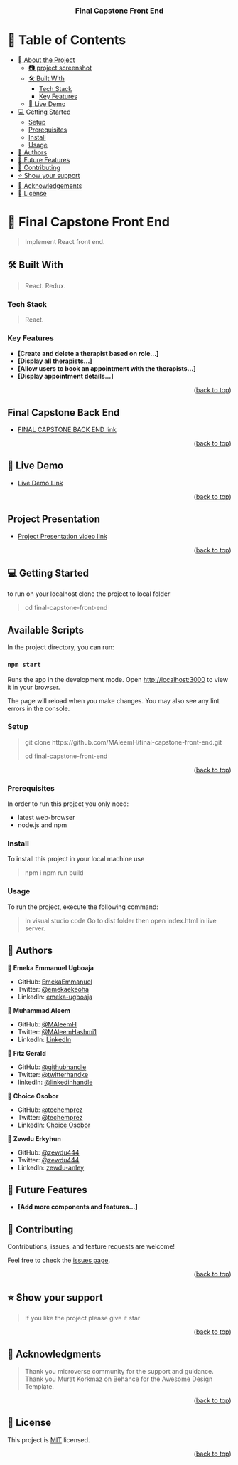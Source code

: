 <a name="readme-top"></a>

<div align="center"> 

  <h3><b>Final Capstone Front End</b></h3>

</div> 

# 📗 Table of Contents

- [📖 About the Project](#about-project)
  - [:camera: project screenshot](#screen-shoot)
  - [🛠 Built With](#built-with)
    - [Tech Stack](#tech-stack)
    - [Key Features](#key-features)
  - [🚀 Live Demo](#live-demo)
- [💻 Getting Started](#getting-started)
  - [Setup](#setup)
  - [Prerequisites](#prerequisites)
  - [Install](#install)
  - [Usage](#usage)
- [👥 Authors](#authors)
- [🔭 Future Features](#future-features)
- [🤝 Contributing](#contributing)
- [⭐️ Show your support](#support)
- [🙏 Acknowledgements](#acknowledgements)
- [📝 License](#license) 

# 📖 Final Capstone Front End <a name="about-project"></a>

> Implement React front end.

## 🛠 Built With <a name="built-with"> </a>

> React.
> Redux.

### Tech Stack <a name="tech-stack"></a>

> React. 

### Key Features <a name="key-features"></a>
- **[Create and delete a therapist based on role...]**
- **[Display all therapists...]**
- **[Allow users to book an appointment with the therapists...]**
- **[Display appointment details...]**

<p align="right">(<a href="#readme-top">back to top</a>)</p>

## Final Capstone Back End <a name="final-capstone-back-end"></a>

- [ FINAL CAPSTONE BACK END link](https://github.com/MAleemH/final-capstone-back-end/tree/dev) 

<p align="right">(<a href="#readme-top">back to top</a>)</p>

## 🚀 Live Demo <a name="live-demo"></a>

- [Live Demo Link](https://reliefapp.onrender.com/) 

<p align="right">(<a href="#readme-top">back to top</a>)</p>

## Project Presentation <a name="project-presentation"></a>

- [Project Presentation video link](https://)   

<p align="right">(<a href="#readme-top">back to top</a>)</p>

## 💻 Getting Started <a name="getting-started"></a>

to run on your localhost clone the project to local folder

> cd final-capstone-front-end

## Available Scripts

In the project directory, you can run:

### `npm start`

Runs the app in the development mode.
Open [http://localhost:3000](http://localhost:3000) to view it in your browser.

The page will reload when you make changes.
You may also see any lint errors in the console.

### Setup

> <p> git clone https://github.com/MAleemH/final-capstone-front-end.git</p>
> cd final-capstone-front-end

<p align="right">(<a href="#readme-top">back to top</a>)</p>

### Prerequisites

In order to run this project you only need:

- latest web-browser
- node.js and npm

### Install

To install this project in your local machine use

> npm i
> npm run build

### Usage

To run the project, execute the following command:

> In visual studio code Go to dist folder then open index.html in live server. 

## 👥 Authors <a name="authors"></a>

👤 **Emeka Emmanuel Ugboaja**

- GitHub: [EmekaEmmanuel](https://github.com/EmekaEmmanuel)
- Twitter: [@emekaekeoha](https://twitter.com/emekaekeoha)
- LinkedIn: [emeka-ugboaja](https://www.linkedin.com/in/emeka-ugboaja-167820226) 

👤 **Muhammad Aleem**

- GitHub: [@MAleemH](https://github.com/MAleemH)
- Twitter: [@MAleemHashmi1](https://twitter.com/MAleemHashmi1)
- LinkedIn: [LinkedIn](https://www.linkedin.com/in/muhammad-aleem-hashmi/) 

👤 **Fitz Gerald**

- GitHub: [@githubhandle](https://github.com/fitz95/)
- Twitter: [@twitterhandke](https://twitter.com/nsonggerald/)
- linkedIn: [@linkedinhandle](https://www.linkedin.com/in/nsong-asoh/)

👤 **Choice Osobor**

- GitHub: [@techemprez](https://github.com/techemprez)
- Twitter: [@techemprez](https://twitter.com/techemprez)
- LinkedIn: [Choice Osobor](https://www.linkedin.com/in/choice-osobor/)


👤 **Zewdu Erkyhun**

- GitHub: [@zewdu444](https://github.com/zewdu444)
- Twitter: [@zewdu444](https://twitter.com/zewdu444)
- LinkedIn: [zewdu-anley](https://www.linkedin.com/in/zewdu-anley/)

## 🔭 Future Features <a name="future-features"></a> 
- **[Add more components and features...]** 

## 🤝 Contributing <a name="contributing"></a>

Contributions, issues, and feature requests are welcome!

Feel free to check the [issues page](https://github.com/MAleemH/final-capstone-front-end/issues).

<p align="right">(<a href="#readme-top">back to top</a>)</p> 

## ⭐️ Show your support <a name="support"></a>

> If you like the project please give it star

<p align="right">(<a href="#readme-top">back to top</a>)</p> 

## 🙏 Acknowledgments <a name="acknowledgements"></a>

> Thank you microverse community for the support and guidance.
> Thank you Murat Korkmaz on Behance for the Awesome Design Template.

<p align="right">(<a href="#readme-top">back to top</a>)</p> 

## 📝 License <a name="license"></a>

This project is [MIT](./LICENSE) licensed.

<p align="right">(<a href="#readme-top">back to top</a>)</p>
